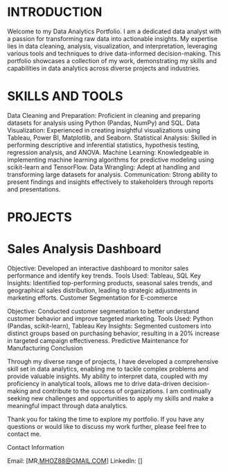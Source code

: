 # INTRODUCTION
Welcome to my Data Analytics Portfolio. I am a dedicated data analyst with a passion for transforming raw data into actionable insights. My expertise lies in data cleaning, analysis, visualization, and interpretation, leveraging various tools and techniques to drive data-informed decision-making. This portfolio showcases a collection of my work, demonstrating my skills and capabilities in data analytics across diverse projects and industries.
# SKILLS AND TOOLS                               
Data Cleaning and Preparation: Proficient in cleaning and preparing datasets for analysis using Python (Pandas, NumPy) and SQL.
Data Visualization: Experienced in creating insightful visualizations using Tableau, Power BI, Matplotlib, and Seaborn.
Statistical Analysis: Skilled in performing descriptive and inferential statistics, hypothesis testing, regression analysis, and ANOVA.
Machine Learning: Knowledgeable in implementing machine learning algorithms for predictive modeling using scikit-learn and TensorFlow.
Data Wrangling: Adept at handling and transforming large datasets for analysis.
Communication: Strong ability to present findings and insights effectively to stakeholders through reports and presentations.
# PROJECTS
# Sales Analysis Dashboard

Objective: Developed an interactive dashboard to monitor sales performance and identify key trends.
Tools Used: Tableau, SQL
Key Insights: Identified top-performing products, seasonal sales trends, and geographical sales distribution, leading to strategic adjustments in marketing efforts.
Customer Segmentation for E-commerce

Objective: Conducted customer segmentation to better understand customer behavior and improve targeted marketing.
Tools Used: Python (Pandas, scikit-learn), Tableau
Key Insights: Segmented customers into distinct groups based on purchasing behavior, resulting in a 20% increase in targeted campaign effectiveness.
Predictive Maintenance for Manufacturing
Conclusion

Through my diverse range of projects, I have developed a comprehensive skill set in data analytics, enabling me to tackle complex problems and provide valuable insights. My ability to interpret data, coupled with my proficiency in analytical tools, allows me to drive data-driven decision-making and contribute to the success of organizations. I am continually seeking new challenges and opportunities to apply my skills and make a meaningful impact through data analytics.

Thank you for taking the time to explore my portfolio. If you have any questions or would like to discuss my work further, please feel free to contact me.

Contact Information

Email: [MR,MHOZ88@GMAIL.COM]
LinkedIn: []
